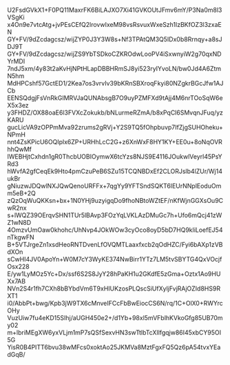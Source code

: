 U2FsdGVkX1+F0PQ11MaxrFK6BiLAJXO7Xi41GVKOUtJFmv6mY/P3Na0m8l3VSgKi
x4On9e7vtcAtg+jvPEsCEfQ2lrovwIxeM98vsRsvuxWxeSzh1lzBKfOZ3l3zxaEN
GY+FV/9dZcdagcsz/wijZYP0J3Y3W8s+Nf3TPAtQM3Q5IDx0b8Rrnqy+a8sJDJ9T
GY+FV/9dZcdagcsz/wijZS9YbTSDkoCZKROdwLooPV4iSxwnyiW2g70qxNDYrMDI
7ndJ5xm/4y83t2aKvHjNPtHLapDBBHRmSJ8yi523ryIYvoLN/bw0Jd4A6ZtmN5hm
MdHPCshf57GctED1/2Kea7os3vrvIv39bKRnSBXroqFkyi80NZgkrBGcJfw1AJCb
EENSQdgjFsVnRkGIMRVJaQUNAbsgB7O9uyPZMFXd9tAjj4M6nrTOoSqW6eX5x3ez
y3FHDZ/OX88oaE6l3FVXcZokukb/bNLurmeRZmA/b8xPqCl6SMvqnJFuq/yzKARU
gucLicVA9zOPPmMva92zrums2gRVj+Y2S9TQ5fOhpbuvp7IfZjgSUHOheku+NPmH
nnt4ZsKPicU6OQIplx6ZP+URHhLcC2G+z6XnWxF8HY1KY+EE0u+8oNqOVRhhQwMf
IWEBHjtCxhdn1gR0ThcbUOBIOymwX6tcYzs8NJS9E4116JOukwlVeyrl45PsYRd3
hWvfA2gfCeqEk9Hto4pmCzuPeB6SZu15TCQNBDxEf2CLORJslb4lZUr/Wj14ukBr
gNiuzwJDQwlNXJQwQenoURFFx+7qgYy9YFTSndSQKT6lEUrNNplEoduOmm5eB+2Q
zQzOqWuQKKsn+bx+1N0YHj9uzyigqDo9fhoNBtoWZtEF/nKfWjnGGXsOu9CwR2nx
s+lWQZ39OErqvSHN1TUr5lBAvp3FOzYqLVKLAzDMuGc7h+Ufo6mQcj41zWZ1wN8D
4OmzvUmOaw0khohc/UhNvp4JOkWOw3cyOco8oyD5bD7HQ9kliLoefEJ54nTkgwFN
B+5VTJrgeZn1xsdHeoRNTDvenLfOVQMTLaaxfxcb2qOdHZC/Fyi6bAXp1zVBdXOn
sCwHI4JV0ApoYn+W0M7cY3WyKE374NwBirr1YTz7LM5tvSBYTG4QxVOcjfOsx228
E/yw1LyMOz5Yc+Dx/ssf6S2S8JyY28hPaKH1u2GKdfE5zGma+Oztx1Ao9HUXx7AB
NVn2S4r1fh7CXh8bBYbdVm6T9xHIUKzosPLQscSiUfXyljFvjRAjOZId8HS9RXT1
i0/AbbPt+bwg/Kpb3jW9TX6cMnveIFCcFbBwEiocCS6N/rq/1C+OlX0+RWYrcOHy
VuzUiw7fu4eKD15SIhj/aUGH450e2+/d1Yb+98xl5mVFblhKVkoGfg85UB70my02
m+lbriMEgXW6yxVLjm1mP7sQSfSexvHN3swTtlbTcXIlfgqjw86I45xbCY95OI5G
YisR0B4PITT6bvu38wMFcs0xoktAo25JKMVa8MztFgxFQ5Qz6pA54tvxYEadGqB/
